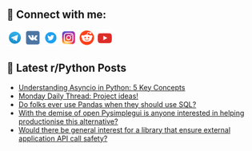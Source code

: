 ## 🔎 Connect with me:
[<img src="https://github.com/bullbesh/bullbesh/blob/main/images/Telegram.png" width="32" height="32" />](https://t.me/bullbesh)
[<img src="https://github.com/bullbesh/bullbesh/blob/main/images/VK.png" width="32" height="32" />](https://vk.com/bullbesh)
[<img src="https://github.com/bullbesh/bullbesh/blob/main/images/Twitter.png" width="32" height="32" />](https://twitter.com/bullbesh1)
[<img src="https://github.com/bullbesh/bullbesh/blob/main/images/Instagram.png" width="32" height="32" />](https://www.instagram.com/bullbesh)
[<img src="https://github.com/bullbesh/bullbesh/blob/main/images/Reddit.png" width="32" height="32" />](https://www.reddit.com/user/bullbesh)
[<img src="https://github.com/bullbesh/bullbesh/blob/main/images/YouTube.png" width="32" height="32" />](https://www.youtube.com/channel/UCtfjRs6uzgq5mfm8S06WTcg)

## 📕 Latest r/Python Posts
<!-- BLOG-POST-LIST:START -->
- [Understanding Asyncio in Python: 5 Key Concepts](https://www.reddit.com/r/Python/comments/1byufih/understanding_asyncio_in_python_5_key_concepts/)
- [Monday Daily Thread: Project ideas!](https://www.reddit.com/r/Python/comments/1byji96/monday_daily_thread_project_ideas/)
- [Do folks ever use Pandas when they should use SQL?](https://www.reddit.com/r/Python/comments/1byhpm7/do_folks_ever_use_pandas_when_they_should_use_sql/)
- [With the demise of open Pysimplegui is anyone interested in helping productionise this alternative?](https://www.reddit.com/r/Python/comments/1bygkmh/with_the_demise_of_open_pysimplegui_is_anyone/)
- [Would there be general interest for a library that ensure external application API call safety?](https://www.reddit.com/r/Python/comments/1bye1tw/would_there_be_general_interest_for_a_library/)
<!-- BLOG-POST-LIST:END -->

